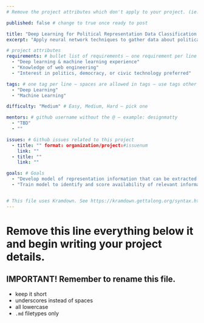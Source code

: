```yaml
---
# Remove the project attributes which don't apply to your project. (ie: if no issues, delete the issues section)

published: false # change to true once ready to post

title: "Deep Learning for Political Representation Data Classification and Collection" # project title inside quotes
excerpt: "Apply neural network techniques to gather data about political representatives" # shows on project list page

# project attributes
requirements: # bullet list of requirements – one requirement per line – follow below format
  - "Deep learning & machine learning experience"
  - "Knowledge of web engineering"
  - "Interest in politics, democracy, or civic technology preferred"

tags: # one tag per line – spaces are allowed in tags – use tags other posts use
  - "Deep Learning"
  - "Machine Learning"

difficulty: "Medium" # Easy, Medium, Hard – pick one

mentors: # github username without the @ – example: designmatty
  - "TBD"
  - ""

issues: # Github issues related to this project
  - title: "" format: organization/project:#issuenum
    link: ""
  - title: ""
    link: ""

goals: # Goals
  - "Develop model of representation information that can be extracted from a webpage using deep learning techniques"
  - "Train model to identify and score availability of relevant information for a given URL (both chamber and single official information)"


# This file uses Kramdown. See https://kramdown.gettalong.org/syntax.html for syntax
---
```


# Remove this line everything below it and begin writing your project details.

## IMPORTANT! Remember to rename this file.
- keep it short
- underscores instead of spaces
- all lowercase
- `.md` filetypes only
